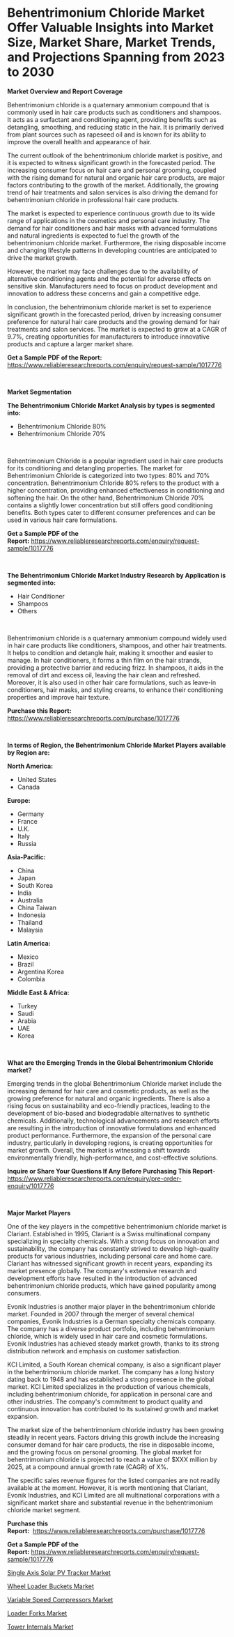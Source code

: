 <p><h1>Behentrimonium Chloride Market Offer Valuable Insights into Market Size, Market Share, Market Trends, and Projections Spanning from 2023 to 2030</h1></p><p><strong>Market Overview and Report Coverage</strong></p>
<p><p>Behentrimonium chloride is a quaternary ammonium compound that is commonly used in hair care products such as conditioners and shampoos. It acts as a surfactant and conditioning agent, providing benefits such as detangling, smoothing, and reducing static in the hair. It is primarily derived from plant sources such as rapeseed oil and is known for its ability to improve the overall health and appearance of hair.</p><p>The current outlook of the behentrimonium chloride market is positive, and it is expected to witness significant growth in the forecasted period. The increasing consumer focus on hair care and personal grooming, coupled with the rising demand for natural and organic hair care products, are major factors contributing to the growth of the market. Additionally, the growing trend of hair treatments and salon services is also driving the demand for behentrimonium chloride in professional hair care products.</p><p>The market is expected to experience continuous growth due to its wide range of applications in the cosmetics and personal care industry. The demand for hair conditioners and hair masks with advanced formulations and natural ingredients is expected to fuel the growth of the behentrimonium chloride market. Furthermore, the rising disposable income and changing lifestyle patterns in developing countries are anticipated to drive the market growth.</p><p>However, the market may face challenges due to the availability of alternative conditioning agents and the potential for adverse effects on sensitive skin. Manufacturers need to focus on product development and innovation to address these concerns and gain a competitive edge.</p><p>In conclusion, the behentrimonium chloride market is set to experience significant growth in the forecasted period, driven by increasing consumer preference for natural hair care products and the growing demand for hair treatments and salon services. The market is expected to grow at a CAGR of 9.7%, creating opportunities for manufacturers to introduce innovative products and capture a larger market share.</p></p>
<p><strong>Get a Sample PDF of the Report:</strong> <a href="https://www.reliableresearchreports.com/enquiry/request-sample/1017776">https://www.reliableresearchreports.com/enquiry/request-sample/1017776</a></p>
<p>&nbsp;</p>
<p><strong>Market Segmentation</strong></p>
<p><strong>The Behentrimonium Chloride Market Analysis by types is segmented into:</strong></p>
<p><ul><li>Behentrimonium Chloride 80%</li><li>Behentrimonium Chloride 70%</li></ul></p>
<p>&nbsp;</p>
<p><p>Behentrimonium Chloride is a popular ingredient used in hair care products for its conditioning and detangling properties. The market for Behentrimonium Chloride is categorized into two types: 80% and 70% concentration. Behentrimonium Chloride 80% refers to the product with a higher concentration, providing enhanced effectiveness in conditioning and softening the hair. On the other hand, Behentrimonium Chloride 70% contains a slightly lower concentration but still offers good conditioning benefits. Both types cater to different consumer preferences and can be used in various hair care formulations.</p></p>
<p><strong>Get a Sample PDF of the Report:</strong>&nbsp;<a href="https://www.reliableresearchreports.com/enquiry/request-sample/1017776">https://www.reliableresearchreports.com/enquiry/request-sample/1017776</a></p>
<p>&nbsp;</p>
<p><strong>The Behentrimonium Chloride Market Industry Research by Application is segmented into:</strong></p>
<p><ul><li>Hair Conditioner</li><li>Shampoos</li><li>Others</li></ul></p>
<p>&nbsp;</p>
<p><p>Behentrimonium chloride is a quaternary ammonium compound widely used in hair care products like conditioners, shampoos, and other hair treatments. It helps to condition and detangle hair, making it smoother and easier to manage. In hair conditioners, it forms a thin film on the hair strands, providing a protective barrier and reducing frizz. In shampoos, it aids in the removal of dirt and excess oil, leaving the hair clean and refreshed. Moreover, it is also used in other hair care formulations, such as leave-in conditioners, hair masks, and styling creams, to enhance their conditioning properties and improve hair texture.</p></p>
<p><strong>Purchase this Report:</strong>&nbsp; <a href="https://www.reliableresearchreports.com/purchase/1017776">https://www.reliableresearchreports.com/purchase/1017776</a></p>
<p>&nbsp;</p>
<p><strong>In terms of Region, the Behentrimonium Chloride Market Players available by Region are:</strong></p>
<p>
    <p> <strong> North America: </strong>
        <ul>
            <li>United States</li>
            <li>Canada</li>
        </ul>
        </p> 
    <p> <strong> Europe: </strong>
        <ul>
            <li>Germany</li>
            <li>France</li>
            <li>U.K.</li>
            <li>Italy</li>
            <li>Russia</li>
        </ul>
        </p> 
    <p> <strong> Asia-Pacific: </strong>
        <ul>
            <li>China</li>
            <li>Japan</li>
            <li>South Korea</li>
            <li>India</li>
            <li>Australia</li>
            <li>China Taiwan</li>
            <li>Indonesia</li>
            <li>Thailand</li>
            <li>Malaysia</li>
        </ul>
        </p> 
    <p> <strong> Latin America: </strong>
        <ul>
            <li>Mexico</li>
            <li>Brazil</li>
            <li>Argentina Korea</li>
            <li>Colombia</li>
        </ul>
        </p> 
    <p> <strong> Middle East & Africa: </strong>
        <ul>
            <li>Turkey</li>
            <li>Saudi</li>
            <li>Arabia</li>
            <li>UAE</li>
            <li>Korea</li>
        </ul>
    </p>
    </p>
<p>&nbsp;</p>
<p><strong>What are the Emerging Trends in the Global Behentrimonium Chloride market?</strong></p>
<p><p>Emerging trends in the global Behentrimonium Chloride market include the increasing demand for hair care and cosmetic products, as well as the growing preference for natural and organic ingredients. There is also a rising focus on sustainability and eco-friendly practices, leading to the development of bio-based and biodegradable alternatives to synthetic chemicals. Additionally, technological advancements and research efforts are resulting in the introduction of innovative formulations and enhanced product performance. Furthermore, the expansion of the personal care industry, particularly in developing regions, is creating opportunities for market growth. Overall, the market is witnessing a shift towards environmentally friendly, high-performance, and cost-effective solutions.</p></p>
<p><strong>Inquire or Share Your Questions If Any Before Purchasing This Report</strong>- <a href="https://www.reliableresearchreports.com/enquiry/pre-order-enquiry/1017776">https://www.reliableresearchreports.com/enquiry/pre-order-enquiry/1017776</a></p>
<p>&nbsp;</p>
<p><strong>Major Market Players</strong></p>
<p><p>One of the key players in the competitive behentrimonium chloride market is Clariant. Established in 1995, Clariant is a Swiss multinational company specializing in specialty chemicals. With a strong focus on innovation and sustainability, the company has constantly strived to develop high-quality products for various industries, including personal care and home care. Clariant has witnessed significant growth in recent years, expanding its market presence globally. The company's extensive research and development efforts have resulted in the introduction of advanced behentrimonium chloride products, which have gained popularity among consumers.</p><p>Evonik Industries is another major player in the behentrimonium chloride market. Founded in 2007 through the merger of several chemical companies, Evonik Industries is a German specialty chemicals company. The company has a diverse product portfolio, including behentrimonium chloride, which is widely used in hair care and cosmetic formulations. Evonik Industries has achieved steady market growth, thanks to its strong distribution network and emphasis on customer satisfaction.</p><p>KCI Limited, a South Korean chemical company, is also a significant player in the behentrimonium chloride market. The company has a long history dating back to 1948 and has established a strong presence in the global market. KCI Limited specializes in the production of various chemicals, including behentrimonium chloride, for application in personal care and other industries. The company's commitment to product quality and continuous innovation has contributed to its sustained growth and market expansion.</p><p>The market size of the behentrimonium chloride industry has been growing steadily in recent years. Factors driving this growth include the increasing consumer demand for hair care products, the rise in disposable income, and the growing focus on personal grooming. The global market for behentrimonium chloride is projected to reach a value of $XXX million by 2025, at a compound annual growth rate (CAGR) of X%.</p><p>The specific sales revenue figures for the listed companies are not readily available at the moment. However, it is worth mentioning that Clariant, Evonik Industries, and KCI Limited are all multinational corporations with a significant market share and substantial revenue in the behentrimonium chloride market segment.</p></p>
<p><strong>Purchase this Report:</strong>&nbsp;&nbsp;<a href="https://www.reliableresearchreports.com/purchase/1017776">https://www.reliableresearchreports.com/purchase/1017776</a></p>
<p></p>
<p><strong>Get a Sample PDF of the Report:</strong>&nbsp;<a href="https://www.reliableresearchreports.com/enquiry/request-sample/1017776">https://www.reliableresearchreports.com/enquiry/request-sample/1017776</a></p>
<p><p><a href="https://medium.com/@loretadervishi2013/single-axis-solar-pv-tracker-market-focuses-on-market-share-size-and-projected-forecast-till-2030-c1330610b2dd">Single Axis Solar PV Tracker Market</a></p><p><a href="https://medium.com/@besaagolli28/wheel-loader-buckets-market-analysis-its-cagr-market-segmentation-and-global-industry-overview-e41ef876e4a3">Wheel Loader Buckets Market</a></p><p><a href="https://medium.com/@dioncollins8227/variable-speed-compressors-market-size-cagr-trends-2024-2030-61dde41c66a7">Variable Speed Compressors Market</a></p><p><a href="https://medium.com/@albanaduro2018/loader-forks-market-insights-into-market-cagr-market-trends-and-growth-strategies-874f15a54290">Loader Forks Market</a></p><p><a href="https://medium.com/@entelabrahimi1961/tower-internals-nbsp-market-focuses-on-market-share-size-and-projected-forecast-till-2030-b88750af5a9a">Tower Internals Market</a></p></p>